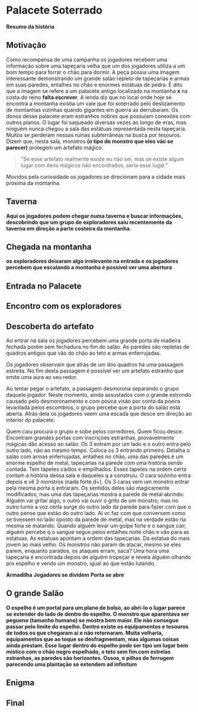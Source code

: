 # Palacete Soterrado

**Resumo da história**


Motivação
---
Como recompensa de uma campanha os jogadores recebem uma informação sobre uma tapeçaria velha que um dos jogadores utiliza a um bom tempo para forrar o chão para dormir.  A peça possui uma imagem interessante demonstrando um grande salão repleto de tapeçarias e armas em suas paredes, entalhes no chão e enormes estátuas de pedra.
É dito que a imagem se refere a um palacete antigo localizado na montanha **x** na costa do reino **falta escrever**. A lenda diz que no local onde hoje se encontra a montanha existia um vale que foi soterrado pelo deslizamento de montanhas vizinhas quando gigantes em guerra as derrubaram.
Os donos desse palacete eram estranhos nobres que possuíam conexões com outros planos. O lugar foi saqueado diversas vezes ao longo de eras, mas ninguém nunca chegou a sala das estátuas representada nesta tapeçaria.
Muitos se perderam nessas ruínas subterrâneas na busca por tesouros. 
Dizem que, nesta sala, monstros **(o tipo do monstro que eles vão se parecer)**  protegem um artefato mágico. 

>"Se esse artefato realmente existe eu não sei, mas se existe algum lugar com itens mágicos não encontrados, seria esse lugar."

Movidos pela curiosidade os jogadores se direcionam para a cidade mais próxima da montanha.


Taverna
---
**Aqui os jogadores podem chegar numa taverna e buscar informações, descobrindo que um grupo de exploradores saiu recentemente da taverna em direção a parte costeira da montanha**.

Chegada na montanha
---
**os exploradores deixaram algo irrelevante na entrada e os jogadores percebem que escalando a montanha é possível ver uma abertura**

Entrada no Palacete
---

Encontro com os exploradores
---

Descoberta do artefato
---
Ao entrar na sala os jogadores percebem uma grande porta de madeira fechada porém sem fechadura no fim do salão. As paredes são repletas de quadros antigos que vão do chão ao teto e armas enferrujadas.

Os jogadores observam que atrás de um dos quadros há uma passagem estreita. No fim desta passagem é possível ver um artefato estranho que emite uma aura ao seu redor.

Ao tentar pegar o artefato, a passagem desmorona separando o grupo daquele jogador. Neste momento, ainda assustados com o grande estrondo causado pelo desmoronamento e com pouca visão por conta da poeira levantada pelos escombros, o grupo percebe que a porta do salão está aberta. Atrás dela os jogadores veem uma escada que desce em direção ao interior do palacete.


Quem caiu procura o grupo e sobe pelos corredores. Quem ficou desce. Encontram grandes portas com inscrições estranhas, provavelmente mágicas dão acesso ao salão. Os 3 entram por um lado e o outro entra pelo outro lado, não ao mesmo tempo. Coloca os 3 entrando primeiro. Detalha o salão com armas enferrujadas, entalhes no chão, uma das paredes é um enorme espelho de metal, tapeçarias na parede com uma história sendo contada. Tem tapetes caidos e empilhados. Esses tapetes na ordem certa contam a história dessa sala e daqueles q a construiu. O cara sozinho entra depois e vê 3 monstros (nada forte d+). Os 3 caras vem um monstro entrar pela mesma porta q entraram. Os sentidos deles são magicamente modificados, mas uma das tapeçarias mostra a parede de metal abrindo. Alguém vai gritar algo, o outro vai ouvir o grito de um monstro, mas no outro turno a voz certa surge do outro lado da parede para fazer com que o outro pense que estão do outro lado. Ai vc faz com que conversem como se tivessem no lado oposto da parede de metal, mas na verdade estão na mesma se matando. Quando alguém levar um golpe forte e o sangue cair, alguém percebe q o sangue segue pelos entalhes noite chão e vão para as estatuas. As estatuas apontam a ordem das tapeçarias. Da estatua do mais jovem ao mais velho. Os monstros não param de atacar, mesmo se eles parem, enquanto parados, os ataques erram, saca? Uma hora uma tapeçaria é encontrada depois de alguém tropeçar e revela alguém olhando pro espelho e vendo um monstro, igual ao que estão lutando.

**Armadilha**
**Jogadores se dividem**
**Porta se abre**



O grande Salão
---
**O espelho é um portal para um plano de bolso, ao abri-lo o lugar parece se extender do lado de dentro do espelho. O monstro que aparentava ser pegueno (tamanho humano) se mostra bem maior. Ele não consegue passar pelo limite do espelho. Dentro existe os equipamentos e tesouros de todos os que chegaram ai e não retornaram. Muita velharia, equipamentos que ao toque se desfragmentam, mas algumas coisas ainda prestam.
Esse lugar dentro do espelho pode ser tipo um lugar bem mistico com o chão negro espelhado, o teto sem fim com estrelas estranhas, as paredes são horizontes. Ossos, e pilhas de ferrugem parecendo uma plantação se extendem ad infinitum**


Enigma
---

Final
---






<!--stackedit_data:
eyJoaXN0b3J5IjpbLTM4MDIxNTYzOSwxNzY0NzkxOTIyXX0=
-->
